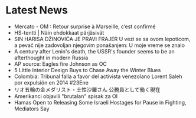 # Latest News
-  Mercato - OM : Retour surprise à Marseille, c’est confirmé
-  HS-tentti | Näin ehdokkaat pärjäsivät
-  SIN HARISA DŽINOVIĆA JE PRAVI FRAJER U vezi se sa ovom lepoticom, a pevač nije zadovoljan njegovim ponašanjem: U moje vreme se znalo
-  A century after Lenin's death, the USSR's founder seems to be an afterthought in modern Russia
-  AP source: Eagles fire Johnson as OC
-  5 Little Interior Design Buys to Chase Away the Winter Blues
-  Colombia: Tribunal falla a favor del activista venezolano Lorent Saleh por expulsión en 2014 #23Ene
-  リオ五輪の金メダリスト・土性沙羅さん 公務員として働く現在
-  Amerikanci objavili "brutalan" spisak za OI
-  Hamas Open to Releasing Some Israeli Hostages for Pause in Fighting, Mediators Say
